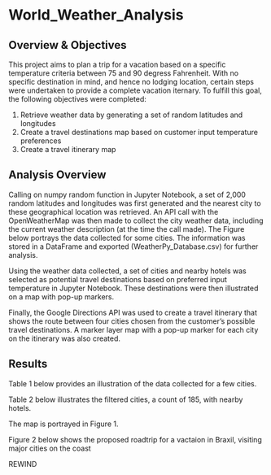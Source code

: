 # World_Weather_Analysis

## Overview & Objectives

This project aims to plan a trip for a vacation based on a specific temperature criteria between 75 and 90 degress Fahrenheit. With no specific destination in mind, and hence no lodging location, certain steps were undertaken to provide a complete vacation iternary. To fulfill this goal, the following objectives were completed:
1. Retrieve weather data by generating a set of random latitudes and longitudes
2. Create a travel destinations map based on customer input temperature preferences
3. Create a travel itinerary map

## Analysis Overview

 Calling on numpy random function in Jupyter Notebook, a set of 2,000 random latitudes and longitudes was first generated and the nearest city to these geographical location was retrieved. An API call with the OpenWeatherMap was then made to collect the city weather data, including the current weather description (at the time the call made). The Figure below portrays the data collected for some cities. The information was stored in a DataFrame and exported (WeatherPy_Database.csv) for further analysis.

Using the weather data collected, a set of cities and nearby hotels was selected as potential travel destinations based on preferred input temperature in Jupyter Notebook. These destinations were then illustrated on a map with pop-up markers.

Finally, the Google Directions API was used to create a travel itinerary that shows the route between four cities chosen from the customer’s possible travel destinations. A marker layer map with a pop-up marker for each city on the itinerary was also created.

## Results

Table 1 below provides an illustration of the data collected for a few cities.



Table 2 below illustrates the filtered cities, a count of 185, with nearby hotels.

The map is portrayed in Figure 1.

Figure 2 below shows the proposed roadtrip for a vactaion in Braxil, visiting major cities on the coast

REWIND
